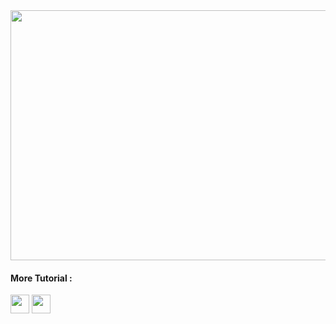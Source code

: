 <img src="https://i.postimg.cc/FKnDd10w/1920x1080-894522-artwork-Winged-Hussars-Polish-hussar.jpg" alt="" width="1900px" height="400">
<h4>More Tutorial :</h4>

<a href="https://medium.com/@febriandani00"><img src="https://i.postimg.cc/NFSQF6YD/download-1.png" alt="" width="30" height="30"></a>
<a href="https://www.grepper.com/profile/febrian-dani-ritonga"><img src="https://i.postimg.cc/YCjzcH7D/download-2.jpg" alt="" width="30" height="30"></a>

